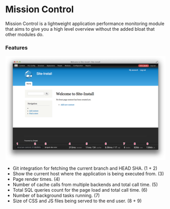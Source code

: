 # Mission Control

Mission Control is a lightweight application performance monitoring module that
aims to give you a high level overview without the added bloat that other
modules do.

### Features

![screenshot](screenshot.png)

- Git integration for fetching the current branch and HEAD SHA. (1 + 2)
- Show the current host where the application is being executed from. (3)
- Page render times. (4)
- Number of cache calls from multiple backends and total call time. (5)
- Total SQL queries count for the page load and total call time. (6)
- Number of background tasks running. (7)
- Size of CSS and JS files being served to the end user. (8 + 9)
